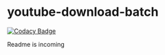# youtube-download-batch

[![Codacy Badge](https://api.codacy.com/project/badge/Grade/77ec7ba97396457484e164c7d34e4e4d)](https://www.codacy.com/app/Lettly/youtube-download-batch?utm_source=github.com&utm_medium=referral&utm_content=Lettly/youtube-download-batch&utm_campaign=badger)

Readme is incoming
